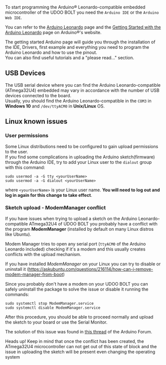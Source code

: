 
To start programming the Arduino&reg; Leonardo-compatible embedded microcontroller of the UDOO BOLT you need the `Arduino IDE` or the `Arduino Web IDE`.

You can refer to the [Arduino Leonardo](https://www.arduino.cc/en/Main/Arduino_BoardLeonardo) page and the [Getting Started with the Arduino Leonardo](https://www.arduino.cc/en/Guide/ArduinoLeonardoMicro) page on Arduino&reg;'s website.  

The getting started Arduino page will guide you through the installation of the IDE, Drivers, first example and everything you need to program the Arduino Leonardo and how to use the pinout.  
You can also find useful tutorials and a "please read..." section.

## USB Devices

The USB serial device where you can find the Arduino Leonardo-compatible (ATmega32U4) embedded may vary in accordance with the number of USB devices connected to the board.  
Usually, you should find the Arduino Leonardo-compatible in the `COM3` in **Windows 10** and `/dev/ttyACM0` in **Unix/Linux** OS.

## Linux known issues

### User permissions

Some Linux distributions need to be configured to gain upload permissions to the user.  
If you find some complications in uploading the Arduino sketch(firmware) through the Arduino IDE, try to add your Linux user to the `dialout` group with this command:

    sudo usermod -a -G tty <yourUserName>
    sudo usermod -a -G dialout <yourUserName>

where `<yourUserName>` is your Linux user name. **You will need to log out and log in again for this change to take effect**.

### Sketch upload - ModemManager conflict

If you have issues when trying to upload a sketch on the Arduino Leonardo-compatible ATmega32U4 of UDOO BOLT you probably have a conflict with the program **ModemManager** (installed by default on many Linux distros like Ubuntu).

Modem Manager tries to open any serial port (`ttyACM0` of the Arduino Leonardo included) checking if it's a modem and this usually creates conflicts with the upload mechanism.

If you have installed *ModemManager* on your Linux you can try to disable or uninstall it (https://askubuntu.com/questions/216114/how-can-i-remove-modem-manager-from-boot)

Since you probably don't have a modem on your UDOO BOLT you can safely uninstall the package to solve the issue or disable it running the commands:

    sudo systemctl stop ModemManager.service
    sudo systemctl disable ModemManager.service

After this procedure, you should be able to proceed normally and upload the sketch to your board or use the Serial Monitor.

The solution of this issue was found in [this thread](https://forum.arduino.cc/index.php?topic=129647.msg2378141#msg2378141) of the Arduino Forum.

<span class="label label-warning">Heads up!</span> Keep in mind that once the conflict has been created, the ATmega32U4 microcontroller can not get out of this state of block and the issue in uploading the sketch will be present even changing the operating system
